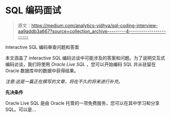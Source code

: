# SQL 编码面试

> 原文：<https://medium.com/analytics-vidhya/sql-coding-interview-aa9addb3a667?source=collection_archive---------4----------------------->

Interactive SQL 编码审查问题和答案

本文涵盖了 interactive SQL 编码访谈中可能涉及的答案和问题。为了说明交互式编码访谈，我们将使用 *Oracle Live SQL* ，您可以开始编码 SQL 并从驻留在 Oracle 数据库中的数据中获得结果。

*注意:这是一篇正在撰写的文章，将在不久的将来进行补充。*

**先决条件**

Oracle Live SQL 是由 Oracle 托管的一项免费服务，您可以在其中学习和分享 SQL。可以是…